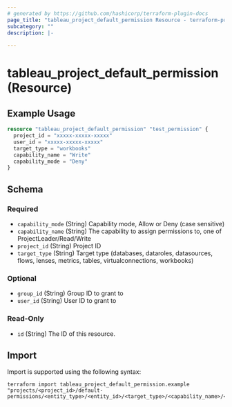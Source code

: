 ```yaml
---
# generated by https://github.com/hashicorp/terraform-plugin-docs
page_title: "tableau_project_default_permission Resource - terraform-provider-tableau"
subcategory: ""
description: |-
  
---
```


# tableau_project_default_permission (Resource)



## Example Usage

```terraform
resource "tableau_project_default_permission" "test_permission" {
  project_id = "xxxxx-xxxxx-xxxxx"
  user_id = "xxxxx-xxxxx-xxxxx"
  target_type = "workbooks"
  capability_name = "Write"
  capability_mode = "Deny"
}
```

<!-- schema generated by tfplugindocs -->
## Schema

### Required

- `capability_mode` (String) Capability mode, Allow or Deny (case sensitive)
- `capability_name` (String) The capability to assign permissions to, one of ProjectLeader/Read/Write
- `project_id` (String) Project ID
- `target_type` (String) Target type (databases, dataroles, datasources, flows, lenses, metrics, tables, virtualconnections, workbooks)

### Optional

- `group_id` (String) Group ID to grant to
- `user_id` (String) User ID to grant to

### Read-Only

- `id` (String) The ID of this resource.

## Import

Import is supported using the following syntax:

```shell
terraform import tableau_project_default_permission.example "projects/<project_id>/default-permissions/<entity_type>/<entity_id>/<target_type>/<capability_name>/<capability_mode>"
```
